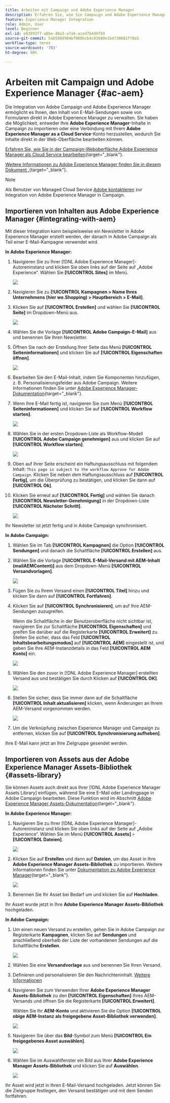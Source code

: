 ```yaml
---
title: Arbeiten mit Campaign und Adobe Experience Manager
description: Erfahren Sie, wie Sie Campaign und Adobe Experience Manager gemeinsam verwenden können
feature: Experience Manager Integration
role: Admin, User
level: Beginner
exl-id: e83893f7-a8be-48a3-a7a6-aced7b4d4f69
source-git-commit: 5ab598d904bf900bcb4c01680e1b4730881ff8a5
workflow-type: tm+mt
source-wordcount: '703'
ht-degree: 90%

---
```


# Arbeiten mit Campaign und Adobe Experience Manager {#ac-aem}

Die Integration von Adobe Campaign und Adobe Experience Manager ermöglicht es Ihnen, den Inhalt von E-Mail-Sendungen sowie von Formularen direkt in Adobe Experience Manager zu verwalten. Sie haben die Möglichkeit, entweder Ihre **Adobe Experience Manager**-Inhalte in Campaign zu importieren oder eine Verbindung mit Ihrem **Adobe Experience Manager as a Cloud Service**-Konto herzustellen, wodurch Sie Inhalte direkt in der Web-Oberfläche bearbeiten können.

[Erfahren Sie, wie Sie in der Campaign-Weboberfläche Adobe Experience Manager als Cloud Service bearbeiten](https://experienceleague.adobe.com/docs/campaign-web/v8/integrations/aem-content.html){target="_blank"}.

[Weitere Informationen zu Adobe Experience Manager finden Sie in diesem Dokument .](https://experienceleague.adobe.com/docs/experience-manager-65/administering/integration/campaignonpremise.html?lang=de#aem-and-adobe-campaign-integration-workflow){target="_blank"}.


>[!NOTE]
>
>Als Benutzer von Managed Cloud Service [Adobe kontaktieren](../start/campaign-faq.md#support) zur Integration von Adobe Experience Manager in Campaign.

## Importieren von Inhalten aus Adobe Experience Manager {#integrating-with-aem}

Mit dieser Integration kann beispielsweise ein Newsletter in Adobe Experience Manager erstellt werden, der danach in Adobe Campaign als Teil einer E-Mail-Kampagne verwendet wird.

**In Adobe Experience Manager:**

1. Navigieren Sie zu Ihrer [!DNL Adobe Experience Manager]-Autoreninstanz und klicken Sie oben links auf der Seite auf „Adobe Experience“. Wählen Sie **[!UICONTROL Sites]** im Menü.

   ![](assets/aem_authoring_1.png)

1. Navigieren Sie zu **[!UICONTROL Kampagnen > Name Ihres Unternehmens (hier we.Shopping) > Hauptbereich > E-Mail]**.

1. Klicken Sie auf **[!UICONTROL Erstellen]** und wählen Sie **[!UICONTROL Seite]** im Dropdown-Menü aus.

   ![](assets/aem_authoring_2.png)

1. Wählen Sie die Vorlage **[!UICONTROL Adobe Campaign-E-Mail]** aus und benennen Sie Ihren Newsletter.

1. Öffnen Sie nach der Erstellung Ihrer Seite das Menü **[!UICONTROL Seiteninformationen]** und klicken Sie auf **[!UICONTROL Eigenschaften öffnen]**.

   ![](assets/aem_authoring_3.png)

1. Bearbeiten Sie den E-Mail-Inhalt, indem Sie Komponenten hinzufügen, z. B. Personalisierungsfelder aus Adobe Campaign. Weitere Informationen finden Sie unter [Adobe Experience Manager-Dokumentation](https://experienceleague.adobe.com/docs/experience-manager-65/content/sites/authoring/aem-adobe-campaign/campaign.html#editing-email-content){target="_blank"}.

1. Wenn Ihre E-Mail fertig ist, navigieren Sie zum Menü **[!UICONTROL Seiteninformationen]** und klicken Sie auf **[!UICONTROL Workflow starten]**.

   ![](assets/aem_authoring_4.png)

1. Wählen Sie in der ersten Dropdown-Liste als Workflow-Modell **[!UICONTROL Adobe Campaign genehmigen]** aus und klicken Sie auf **[!UICONTROL Workflow starten]**.

   ![](assets/aem_authoring_5.png)

1. Oben auf Ihrer Seite erscheint ein Haftungsausschluss mit folgendem Inhalt: `This page is subject to the workflow Approve for Adobe Campaign`. Klicken Sie neben dem Haftungsausschluss auf **[!UICONTROL Fertig]**, um die Überprüfung zu bestätigen, und klicken Sie dann auf **[!UICONTROL Ok]**.

1. Klicken Sie erneut auf **[!UICONTROL Fertig]** und wählen Sie danach **[!UICONTROL Newsletter-Genehmigung]** in der Dropdown-Liste **[!UICONTROL Nächster Schritt]**.

   ![](assets/aem_authoring_6.png)

Ihr Newsletter ist jetzt fertig und in Adobe Campaign synchronisiert.

**In Adobe Campaign:**

1. Wählen Sie im Tab **[!UICONTROL Kampagnen]** die Option **[!UICONTROL Sendungen]** und danach die Schaltfläche **[!UICONTROL Erstellen]** aus.

1. Wählen Sie die Vorlage **[!UICONTROL E-Mail-Versand mit AEM-Inhalt (mailAEMContent)]** aus dem Dropdown-Menü **[!UICONTROL Versandvorlagen]**.

   ![](assets/aem_authoring_7.png)

1. Fügen Sie zu Ihrem Versand einen **[!UICONTROL Titel]** hinzu und klicken Sie dann auf **[!UICONTROL Fortfahren]**.

1. Klicken Sie auf **[!UICONTROL Synchronisieren]**, um auf Ihre AEM-Sendungen zuzugreifen.

   Wenn die Schaltfläche in der Benutzeroberfläche nicht sichtbar ist, navigieren Sie zur Schaltfläche **[!UICONTROL Eigenschaften]** und greifen Sie darüber auf die Registerkarte **[!UICONTROL Erweitert]** zu. Stellen Sie sicher, dass das Feld **[!UICONTROL Inhaltsbearbeitungsmodus]** auf **[!UICONTROL AEM]** eingestellt ist, und geben Sie Ihre AEM-Instanzdetails in das Feld **[!UICONTROL AEM Konto]** ein.

   ![](assets/aem_authoring_8.png)

1. Wählen Sie den zuvor in [!DNL Adobe Experience Manager] erstellten Versand aus und bestätigen Sie durch Klicken auf **[!UICONTROL OK]**.

   ![](assets/aem_authoring_11.png)

1. Stellen Sie sicher, dass Sie immer dann auf die Schaltfläche **[!UICONTROL Inhalt aktualisieren]** klicken, wenn Änderungen an Ihrem AEM-Versand vorgenommen werden.

   ![](assets/aem_authoring_12.png)

1. Um die Verknüpfung zwischen Experience Manager und Campaign zu entfernen, klicken Sie auf **[!UICONTROL Synchronisierung aufheben]**.

Ihre E-Mail kann jetzt an Ihre Zielgruppe gesendet werden.

## Importieren von Assets aus der Adobe Experience Manager Assets-Bibliothek {#assets-library}

Sie können Assets auch direkt aus Ihrer [!DNL Adobe Experience Manager Assets Library] einfügen, während Sie eine E-Mail oder Landingpage in Adobe Campaign bearbeiten. Diese Funktion wird im Abschnitt [Adobe Experience Manager Assets-Dokumentation](https://experienceleague.adobe.com/docs/experience-manager-65/content/assets/managing/manage-assets.html){target="_blank"}.

**In Adobe Experience Manager:**

1. Navigieren Sie zu Ihrer [!DNL Adobe Experience Manager]-Autoreninstanz und klicken Sie oben links auf der Seite auf „Adobe Experience“. Wählen Sie im Menü **[!UICONTROL Assets]** `>` **[!UICONTROL Dateien]**.

   ![](assets/aem_assets_1.png)

1. Klicken Sie auf **Erstellen** und dann auf **Dateien**, um das Asset in Ihre **Adobe Experience Manager Assets-Bibliothek** zu importieren. Weitere Informationen finden Sie unter [Dokumentation zu Adobe Experience Manager](https://experienceleague.adobe.com/docs/experience-manager-65/content/assets/managing/manage-assets.html#uploading-assets){target="_blank"}.

   ![](assets/aem_assets_2.png)

1. Benennen Sie Ihr Asset bei Bedarf um und klicken Sie auf **Hochladen**.

Ihr Asset wurde jetzt in Ihre **Adobe Experience Manager Assets-Bibliothek** hochgeladen.

**In Adobe Campaign:**

1. Um einen neuen Versand zu erstellen, gehen Sie in Adobe Campaign zur Registerkarte **Kampagnen**, klicken Sie auf **Sendungen** und anschließend oberhalb der Liste der vorhandenen Sendungen auf die Schaltfläche **Erstellen**.

   ![](assets/aem_assets_3.png)

1. Wählen Sie eine **Versandvorlage** aus und benennen Sie Ihren Versand.

1. Definieren und personalisieren Sie den Nachrichteninhalt. [Weitere Informationen](../send/email.md)

1. Navigieren Sie zum Verwenden Ihrer **Adobe Experience Manager Assets-Bibliothek** zu den **[!UICONTROL Eigenschaften]** Ihres AEM-Versands und öffnen Sie die Registerkarte **[!UICONTROL Erweitert]**.

   Wählen Sie Ihr **AEM-Konto** und aktivieren Sie die Option **[!UICONTROL obige AEM-Instanz als freigegebene Asset-Bibliothek verwenden]**.

   ![](assets/aem_authoring_9.png)

1. Navigieren Sie über das **Bild**-Symbol zum Menü **[!UICONTROL Ein freigegebenes Asset auswählen]**.

   ![](assets/aem_assets_4.png)

1. Wählen Sie im Auswahlfenster ein Bild aus Ihrer **Adobe Experience Manager Assets-Bibliothek** und klicken Sie auf **Auswählen**.

   ![](assets/aem_assets_5.png)

Ihr Asset wird jetzt in Ihren E-Mail-Versand hochgeladen. Jetzt können Sie die Zielgruppe festlegen, den Versand bestätigen und mit dem Senden fortfahren.
